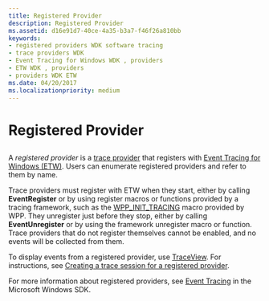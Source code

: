 ```yaml
---
title: Registered Provider
description: Registered Provider
ms.assetid: d16e91d7-40ce-4a35-b3a7-f46f26a810bb
keywords:
- registered providers WDK software tracing
- trace providers WDK
- Event Tracing for Windows WDK , providers
- ETW WDK , providers
- providers WDK ETW
ms.date: 04/20/2017
ms.localizationpriority: medium
---
```


# Registered Provider

## <span id="ddk_registered_provider_tools"></span><span id="DDK_REGISTERED_PROVIDER_TOOLS"></span>

A *registered provider* is a [trace provider](trace-provider.md) that registers with [Event Tracing for Windows (ETW)](event-tracing-for-windows--etw-.md). Users can enumerate registered providers and refer to them by name.

Trace providers must register with ETW when they start, either by calling **EventRegister** or by using register macros or functions provided by a tracing framework, such as the [WPP\_INIT\_TRACING](https://docs.microsoft.com/previous-versions/windows/hardware/previsioning-framework/ff556191(v=vs.85)) macro provided by WPP. They unregister just before they stop, either by calling **EventUnregister** or by using the framework unregister macro or function. Trace providers that do not register themselves cannot be enabled, and no events will be collected from them.

To display events from a registered provider, use [TraceView](traceview.md). For instructions, see [Creating a trace session for a registered provider](creating-a-trace-session-for-a-registered-provider.md).

For more information about registered providers, see [Event Tracing](https://docs.microsoft.com/windows/desktop/ETW/event-tracing-portal) in the Microsoft Windows SDK.
